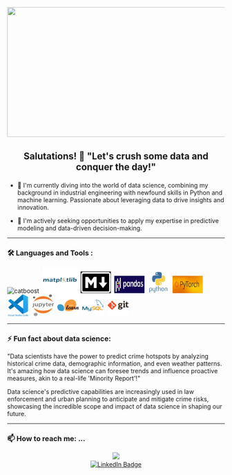 <div align="center">
  <img src="https://raw.githubusercontent.com/T4n14J1m3n3z/T4n14J1m3n3z/main/gif/giphy.webp" width="800" height="300"/>
</div>

## <p align="center"> Salutations! 👋 "Let's crush some data and conquer the day!" </p>

- 🔭 I'm currently diving into the world of data science, combining my background in industrial engineering with newfound skills in Python and machine learning. Passionate about leveraging data to drive insights and innovation.

- 🤔 I'm actively seeking opportunities to apply my expertise in predictive modeling and data-driven decision-making.
---
### :hammer_and_wrench: Languages and Tools :
<div>
  <img src="https://www.cdnlogo.com/logos/c/48/catboost.svg" title="catboost" alt="catboost" width="50" height="50"/>&nbsp;
  <img src="https://github.com/devicons/devicon/blob/master/icons/matplotlib/matplotlib-original-wordmark.svg" title="matplotlib" alt="matplotlib" width="80" height="60"/>&nbsp;
  <img src="https://github.com/T4n14J1m3n3z/T4n14J1m3n3z/blob/main/tools/Markdown.png" title="markdown" alt="markdown" width="70" height="50"/>&nbsp;
  <img src="https://github.com/T4n14J1m3n3z/T4n14J1m3n3z/blob/main/tools/pandas-logo-776F6D45BB-seeklogo.com.png" title="pandas" alt="pandas" width="70" height="40"/>&nbsp;
  <img src="https://github.com/devicons/devicon/blob/master/icons/python/python-original-wordmark.svg" title="python" alt="python" width="50" height="50"/>&nbsp;
  <img src="https://github.com/T4n14J1m3n3z/T4n14J1m3n3z/blob/main/tools/pytorch.png" title="pytorch" alt="pytorch" width="70" height="40"/>&nbsp;
  <img src="https://github.com/devicons/devicon/blob/master/icons/vscode/vscode-original-wordmark.svg" title="vscode" alt="vscode " width="50" height="50"/>&nbsp;
  <img src="https://github.com/T4n14J1m3n3z/T4n14J1m3n3z/blob/main/tools/jupyter-logo-A91705F539-seeklogo.com.png" title="jupyter" alt="jupyter " width="50" height="50"/>&nbsp;
  <img src="https://github.com/devicons/devicon/blob/master/icons/scikitlearn/scikitlearn-original.svg"  title="scikitlearn" alt="scikitlearn" width="50" height="50"/>&nbsp;
  <img src="https://github.com/devicons/devicon/blob/master/icons/mysql/mysql-original-wordmark.svg" title="MySQL"  alt="MySQL" width="50" height="50"/>&nbsp;
  <img src="https://github.com/devicons/devicon/blob/master/icons/git/git-original-wordmark.svg" title="Git" **alt="Git" width="50" height="50"/>
</div>

---
### ⚡ Fun fact about data science:

"Data scientists have the power to predict crime hotspots by analyzing historical crime data, demographic information, and even weather patterns. It's amazing how data science can foresee trends and influence proactive measures, akin to a real-life 'Minority Report'!"

Data science's predictive capabilities are increasingly used in law enforcement and urban planning to anticipate and mitigate crime risks, showcasing the incredible scope and impact of data science in shaping our future.

---

### 📫 How to reach me: ...

<div id="header" align="center">
  <img src="https://media0.giphy.com/media/v1.Y2lkPTc5MGI3NjExeTVoeDlqNmVmNmpkdHRicG1kZWJoMGxxdHRleWVtMGk0dDhuYTQ4bCZlcD12MV9pbnRlcm5hbF9naWZfYnlfaWQmY3Q9cw/dtra4r7NXUlI5XRfOR/giphy.webp" width="200"/>
</div>

<div id="badges" align="center">
  <a href="https://www.linkedin.com/in/tania-jimenez-ibarra/">
    <img src="https://img.shields.io/badge/LinkedIn-blue?style=for-the-badge&logo=linkedin&logoColor=white" alt="LinkedIn Badge"/>
  </a>
</div>
<!--
**T4n14J1m3n3z/T4n14J1m3n3z** is a ✨ _special_ ✨ repository because its `README.md` (this file) appears on your GitHub profile.

Here are some ideas to get you started:

- 🔭 I’m currently working on ...
- 🌱 I’m currently learning ...
- 👯 I’m looking to collaborate on ...
- 🤔 I’m looking for help with ...
- 💬 Ask me about ...
- 📫 How to reach me: ...
- 😄 Pronouns: ...
- ⚡ Fun fact: ...
-->
